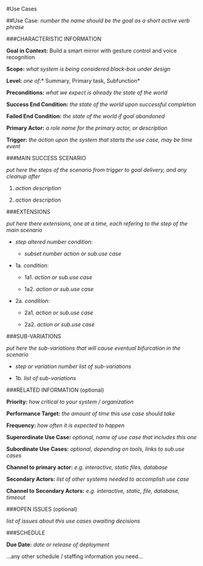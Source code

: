#Use Cases

##Use Case: *number* *the name should be the goal as a short active verb phrase*

###CHARACTERISTIC INFORMATION

**Goal in Context:** Build a smart mirror with gesture control and voice recognition

**Scope:** *what system is being considered black-box under design*

**Level:** *one of:** Summary, Primary task, Subfunction*

**Preconditions:** *what we expect is already the state of the world*

**Success End Condition:** *the state of the world upon successful completion*

**Failed End Condition:** *the state of the world if goal abandoned*

**Primary Actor:** *a role name for the primary actor, or description*

**Trigger:** *the action upon the system that starts the use case, may be time event*

###MAIN SUCCESS SCENARIO

*put here the steps of the scenario from trigger to goal delivery, and any cleanup after*

1. *action description*

2. *action description*

###EXTENSIONS

*put here there extensions, one at a time, each refering to the step of the main scenario*

* *step altered number* *condition*:

  + *subset number* *action or sub.use case*

* 1a. *condition*:

  + 1a1. *action or sub.use case*

  + 1a2. *action or sub.use case*

* 2a. *condition*:

  + 2a1. *action or sub.use case*

  + 2a2. *action or sub.use case*

###SUB-VARIATIONS

*put here the sub-variations that will cause eventual bifurcation in the scenario*

* *step or variation number* *list of sub-variations*

* 1b. *list of sub-variations*


###RELATED INFORMATION (optional)

**Priority:** *how critical to your system / organization*

**Performance Target:** *the amount of time this use case should take*

**Frequency:** *how often it is expected to happen*

**Superordinate Use Case:** *optional, name of use case that includes this one*

**Subordinate Use Cases:** *optional, depending on tools, links to sub.use cases*

**Channel to primary actor:** *e.g. interactive, static files, database*

**Secondary Actors:** *list of other systems needed to accomplish use case*

**Channel to Secondary Actors:** *e.g. interactive, static, file, database, timeout*

###OPEN ISSUES (optional)

*list of issues about this use cases awaiting decisions*

###SCHEDULE

**Due Date:** *date or release of deployment*

...any other schedule / staffing information you need…

